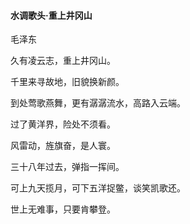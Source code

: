 #### 水调歌头·重上井冈山

毛泽东

久有凌云志，重上井冈山。

千里来寻故地，旧貌换新颜。

到处莺歌燕舞，更有潺潺流水，高路入云端。

过了黄洋界，险处不须看。



风雷动，旌旗奋，是人寰。

三十八年过去，弹指一挥间。

可上九天揽月，可下五洋捉鳖，谈笑凯歌还。

世上无难事，只要肯攀登。